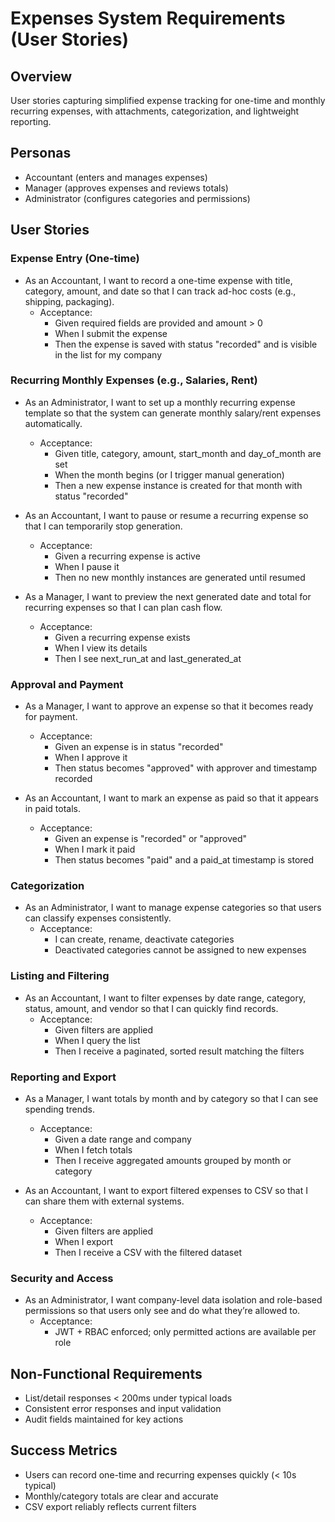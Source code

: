 # Expenses System Requirements (User Stories)

## Overview
User stories capturing simplified expense tracking for one-time and monthly recurring expenses, with attachments, categorization, and lightweight reporting.

## Personas
- Accountant (enters and manages expenses)
- Manager (approves expenses and reviews totals)
- Administrator (configures categories and permissions)

## User Stories

### Expense Entry (One-time)
- As an Accountant, I want to record a one-time expense with title, category, amount, and date so that I can track ad-hoc costs (e.g., shipping, packaging).
  - Acceptance:
    - Given required fields are provided and amount > 0
    - When I submit the expense
    - Then the expense is saved with status "recorded" and is visible in the list for my company

### Recurring Monthly Expenses (e.g., Salaries, Rent)
- As an Administrator, I want to set up a monthly recurring expense template so that the system can generate monthly salary/rent expenses automatically.
  - Acceptance:
    - Given title, category, amount, start_month and day_of_month are set
    - When the month begins (or I trigger manual generation)
    - Then a new expense instance is created for that month with status "recorded"

- As an Accountant, I want to pause or resume a recurring expense so that I can temporarily stop generation.
  - Acceptance:
    - Given a recurring expense is active
    - When I pause it
    - Then no new monthly instances are generated until resumed

- As a Manager, I want to preview the next generated date and total for recurring expenses so that I can plan cash flow.
  - Acceptance:
    - Given a recurring expense exists
    - When I view its details
    - Then I see next_run_at and last_generated_at

### Approval and Payment
- As a Manager, I want to approve an expense so that it becomes ready for payment.
  - Acceptance:
    - Given an expense is in status "recorded"
    - When I approve it
    - Then status becomes "approved" with approver and timestamp recorded

- As an Accountant, I want to mark an expense as paid so that it appears in paid totals.
  - Acceptance:
    - Given an expense is "recorded" or "approved"
    - When I mark it paid
    - Then status becomes "paid" and a paid_at timestamp is stored

### Categorization
- As an Administrator, I want to manage expense categories so that users can classify expenses consistently.
  - Acceptance:
    - I can create, rename, deactivate categories
    - Deactivated categories cannot be assigned to new expenses



### Listing and Filtering
- As an Accountant, I want to filter expenses by date range, category, status, amount, and vendor so that I can quickly find records.
  - Acceptance:
    - Given filters are applied
    - When I query the list
    - Then I receive a paginated, sorted result matching the filters

### Reporting and Export
- As a Manager, I want totals by month and by category so that I can see spending trends.
  - Acceptance:
    - Given a date range and company
    - When I fetch totals
    - Then I receive aggregated amounts grouped by month or category

- As an Accountant, I want to export filtered expenses to CSV so that I can share them with external systems.
  - Acceptance:
    - Given filters are applied
    - When I export
    - Then I receive a CSV with the filtered dataset

### Security and Access
- As an Administrator, I want company-level data isolation and role-based permissions so that users only see and do what they’re allowed to.
  - Acceptance:
    - JWT + RBAC enforced; only permitted actions are available per role

## Non-Functional Requirements
- List/detail responses < 200ms under typical loads
- Consistent error responses and input validation
- Audit fields maintained for key actions

## Success Metrics
- Users can record one-time and recurring expenses quickly (< 10s typical)
- Monthly/category totals are clear and accurate
- CSV export reliably reflects current filters


